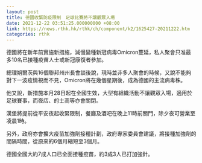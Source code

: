 ```yaml
---
layout: post
title: 德國收緊防疫限制　足球比賽將不讓觀眾入場
date: 2021-12-22 03:51:25.000000000 +08:00
link: https://news.rthk.hk/rthk/ch/component/k2/1625427-20211222.htm
categories: rthk
---
```


德國將在新年前實施新措施，減慢變種新冠病毒Omicron蔓延，私人聚會只准最多10名已接種疫苗人士或新冠康復者參加。

總理朔爾茨與16個聯邦州州長會談後說，現時並非多人聚會的時候，又說不能夠對下一波疫情視而不見，Omicron將在幾個星期後，成為德國的主流病毒株。

他又說，新措施本月28日起在全國生效，大型有組織活動不讓觀眾入場，適用於足球賽事，而夜店、的士高等亦會關閉。

漢堡將提前從平安夜起收緊限制，餐廳及酒吧在晚上11時前關門，除夕夜可營業至凌晨1時。

另外，政府亦會擴大疫苗加強劑接種計劃，政府專家委員會建議，將接種加強劑的間隔時間，從原來的6個月縮短至3個月。

德國全國大約7成人口已全面接種疫苗，約3成3人已打加強針。
